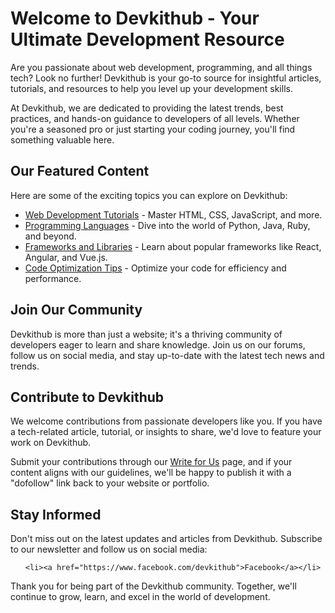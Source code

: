 

<h1>Welcome to Devkithub - Your Ultimate Development Resource</h1>

<p>Are you passionate about web development, programming, and all things tech? Look no further! Devkithub is your go-to source for insightful articles, tutorials, and resources to help you level up your development skills.</p>

<p>At Devkithub, we are dedicated to providing the latest trends, best practices, and hands-on guidance to developers of all levels. Whether you're a seasoned pro or just starting your coding journey, you'll find something valuable here.</p>

<h2>Our Featured Content</h2>

<p>Here are some of the exciting topics you can explore on Devkithub:</p>

<ul>
    <li><a rel='dofollow' href="https://devkithub.com/product/ramadan-kareem-3d-illustrations/18">Web Development Tutorials</a> - Master HTML, CSS, JavaScript, and more.</li>
    <li><a href="https://www.devkithub.com/programming-languages">Programming Languages</a> - Dive into the world of Python, Java, Ruby, and beyond.</li>
    <li><a href="https://www.devkithub.com/frameworks">Frameworks and Libraries</a> - Learn about popular frameworks like React, Angular, and Vue.js.</li>
    <li><a href="https://www.devkithub.com/code-optimization-tips">Code Optimization Tips</a> - Optimize your code for efficiency and performance.</li>
</ul>

<h2>Join Our Community</h2>

<p>Devkithub is more than just a website; it's a thriving community of developers eager to learn and share knowledge. Join us on our forums, follow us on social media, and stay up-to-date with the latest tech news and trends.</p>

<h2>Contribute to Devkithub</h2>

<p>We welcome contributions from passionate developers like you. If you have a tech-related article, tutorial, or insights to share, we'd love to feature your work on Devkithub.</p>

<p>Submit your contributions through our <a href="https://www.devkithub.com/write-for-us">Write for Us</a> page, and if your content aligns with our guidelines, we'll be happy to publish it with a "dofollow" link back to your website or portfolio.</p>

<h2>Stay Informed</h2>

<p>Don't miss out on the latest updates and articles from Devkithub. Subscribe to our newsletter and follow us on social media:</p>

<ul>
   
    <li><a href="https://www.facebook.com/devkithub">Facebook</a></li>
 
</ul>

<p>Thank you for being part of the Devkithub community. Together, we'll continue to grow, learn, and excel in the world of development.</p>

